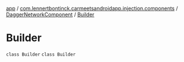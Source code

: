 [app](../../../index.md) / [com.lennertbontinck.carmeetsandroidapp.injection.components](../../index.md) / [DaggerNetworkComponent](../index.md) / [Builder](./index.md)

# Builder

`class Builder`
`class Builder`